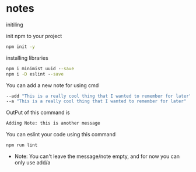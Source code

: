 # notes

initiling

init npm to your project

```cmd
npm init -y
```

installing libraries

```cmd
npm i minimist uuid --save
npm i -D eslint --save
```

You can add a new note for using cmd

```cmd
--add "This is a really cool thing that I wanted to remember for later"
--a "This is a really cool thing that I wanted to remember for later"
```

OutPut of this command is

```cmd
Adding Note: this is another message
```

You can eslint your code using this command

```cmd
npm run lint
```

- Note: You can't leave the message/note empty, and for now you can only use add/a
